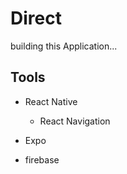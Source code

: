 # Direct

building this Application...

## Tools

- React Native

  - React Navigation

- Expo

- firebase



